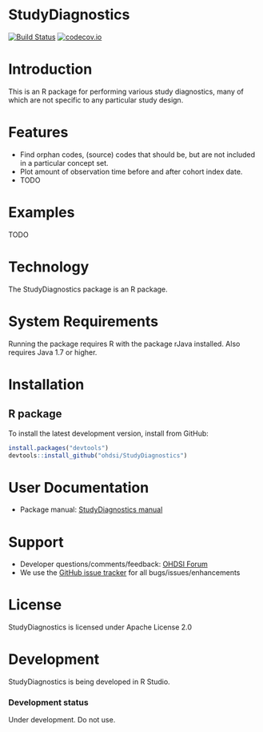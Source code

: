 StudyDiagnostics
================

[![Build Status](https://travis-ci.org/OHDSI/StudyDiagnostics.svg?branch=master)](https://travis-ci.org/OHDSI/StudyDiagnostics)
[![codecov.io](https://codecov.io/github/OHDSI/StudyDiagnostics/coverage.svg?branch=master)](https://codecov.io/github/OHDSI/StudyDiagnostics?branch=master)

Introduction
============
This is an R package for performing various study diagnostics, many of which are not specific to any particular study design.

Features
========
- Find orphan codes, (source) codes that should be, but are not included in a particular concept set.
- Plot amount of observation time before and after cohort index date.
- TODO

Examples
========
TODO

Technology
==========
The StudyDiagnostics package is an R package.

System Requirements
===================
Running the package requires R with the package rJava installed. Also requires Java 1.7 or higher.

Installation
=============
## R package

To install the latest development version, install from GitHub:

```r
install.packages("devtools")
devtools::install_github("ohdsi/StudyDiagnostics")
```

User Documentation
==================
* Package manual: [StudyDiagnostics manual](https://ohdsi.github.io/StudyDiagnostics/reference/index.html) 

Support
=======
* Developer questions/comments/feedback: <a href="http://forums.ohdsi.org/c/developers">OHDSI Forum</a>
* We use the <a href="https://github.com/OHDSI/StudyDiagnostics/issues">GitHub issue tracker</a> for all bugs/issues/enhancements

License
=======
StudyDiagnostics is licensed under Apache License 2.0

Development
===========
StudyDiagnostics is being developed in R Studio.

### Development status

Under development. Do not use.
